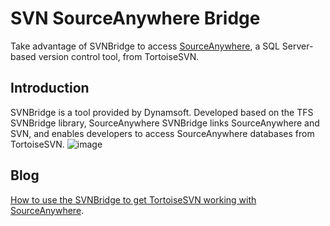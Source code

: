 SVN SourceAnywhere Bridge
=========================
Take advantage of SVNBridge to access [SourceAnywhere][1], a SQL Server-based version control tool, from TortoiseSVN.

Introduction
------------
SVNBridge is a tool provided by Dynamsoft. Developed based on the TFS SVNBridge library, SourceAnywhere SVNBridge links SourceAnywhere and SVN, and enables developers to access SourceAnywhere databases from TortoiseSVN.
![image](http://kb.dynamsoft.com/images/sawstd/SAWSVNBridge.New.png)

Blog
--------------------
[How to use the SVNBridge to get TortoiseSVN working with SourceAnywhere][2].



[1]:http://www.dynamsoft.com/Products/version-control-source-control-sourceanywhere.aspx
[2]:http://www.codepool.biz/version-control/how-to-use-the-svnbridge-to-get-tortoisesvn-working-with-sourceanywhere.html
